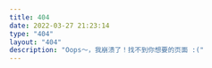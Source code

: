 ```yaml
---
title: 404
date: 2022-03-27 21:23:14
type: "404"
layout: "404"
description: "Oops～，我崩溃了！找不到你想要的页面 :("
---
```

